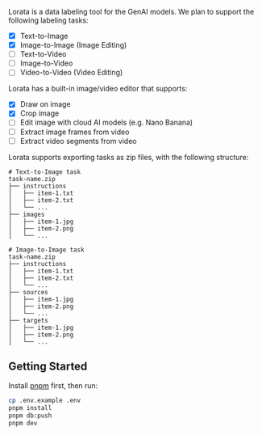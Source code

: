 Lorata is a data labeling tool for the GenAI models. We plan to support the following labeling tasks:

- [x] Text-to-Image
- [x] Image-to-Image (Image Editing)
- [ ] Text-to-Video
- [ ] Image-to-Video
- [ ] Video-to-Video (Video Editing)

Lorata has a built-in image/video editor that supports:

- [x] Draw on image
- [x] Crop image
- [ ] Edit image with cloud AI models (e.g. Nano Banana)
- [ ] Extract image frames from video
- [ ] Extract video segments from video

Lorata supports exporting tasks as zip files, with the following structure:

```
# Text-to-Image task
task-name.zip
├── instructions
│   ├── item-1.txt
│   ├── item-2.txt
│   └── ...
├── images
│   ├── item-1.jpg
│   ├── item-2.png
│   └── ...
```

```
# Image-to-Image task
task-name.zip
├── instructions
│   ├── item-1.txt
│   ├── item-2.txt
│   └── ...
├── sources
│   ├── item-1.jpg
│   ├── item-2.png
│   └── ...
├── targets
│   ├── item-1.jpg
│   ├── item-2.png
│   └── ...
```

## Getting Started

Install [pnpm](https://pnpm.io/installation) first, then run:

```bash
cp .env.example .env
pnpm install
pnpm db:push
pnpm dev
```
